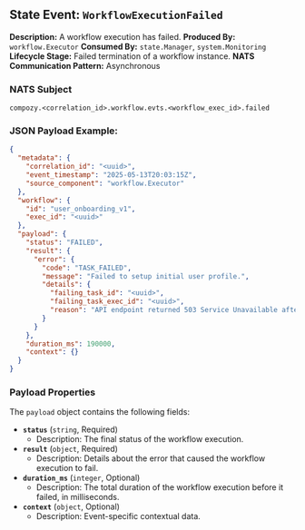 ## State Event: `WorkflowExecutionFailed`

**Description:** A workflow execution has failed.
**Produced By:** `workflow.Executor`
**Consumed By:** `state.Manager`, `system.Monitoring`
**Lifecycle Stage:** Failed termination of a workflow instance.
**NATS Communication Pattern:** Asynchronous

### NATS Subject

`compozy.<correlation_id>.workflow.evts.<workflow_exec_id>.failed`

### JSON Payload Example:

```json
{
  "metadata": {
    "correlation_id": "<uuid>",
    "event_timestamp": "2025-05-13T20:03:15Z",
    "source_component": "workflow.Executor"
  },
  "workflow": {
    "id": "user_onboarding_v1",
    "exec_id": "<uuid>"
  },
  "payload": {
    "status": "FAILED",
    "result": {
      "error": {
        "code": "TASK_FAILED",
        "message": "Failed to setup initial user profile.",
        "details": {
          "failing_task_id": "<uuid>",
          "failing_task_exec_id": "<uuid>",
          "reason": "API endpoint returned 503 Service Unavailable after 3 retries."
        }
      }
    },
    "duration_ms": 190000,
    "context": {}
  }
}
```

### Payload Properties

The `payload` object contains the following fields:
-   **`status`** (`string`, Required)
    -   Description: The final status of the workflow execution.
-   **`result`** (`object`, Required)
    -   Description: Details about the error that caused the workflow execution to fail.
-   **`duration_ms`** (`integer`, Optional)
    -   Description: The total duration of the workflow execution before it failed, in milliseconds.
-   **`context`** (`object`, Optional)
    -   Description: Event-specific contextual data.
